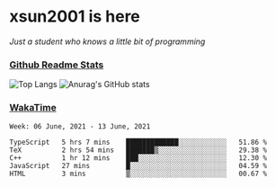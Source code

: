# xsun2001 is here

*Just a student who knows a little bit of programming*

### [Github Readme Stats](https://github.com/anuraghazra/github-readme-stats)

![Top Langs](https://github-readme-stats.vercel.app/api/top-langs/?username=xsun2001&layout=compact&theme=radical) ![Anurag's GitHub stats](https://github-readme-stats.vercel.app/api?username=xsun2001&show_icons=true&theme=radical)

### [WakaTime](https://wakatime.com)

<!--START_SECTION:waka-->
```text
Week: 06 June, 2021 - 13 June, 2021

TypeScript   5 hrs 7 mins    █████████████░░░░░░░░░░░░   51.86 % 
TeX          2 hrs 54 mins   ███████▒░░░░░░░░░░░░░░░░░   29.38 % 
C++          1 hr 12 mins    ███░░░░░░░░░░░░░░░░░░░░░░   12.30 % 
JavaScript   27 mins         █░░░░░░░░░░░░░░░░░░░░░░░░   04.59 % 
HTML         3 mins          ▒░░░░░░░░░░░░░░░░░░░░░░░░   00.67 % 
```
<!--END_SECTION:waka-->
